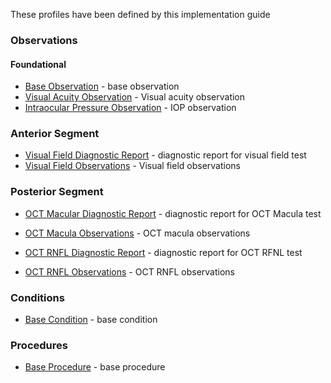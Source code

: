 These profiles have been defined by this implementation guide

### Observations

#### Foundational
* [Base Observation](StructureDefinition-observation-base.html) - base observation
* [Visual Acuity Observation](StructureDefinition-observation-visual-acuity.html) - Visual acuity observation
* [Intraocular Pressure Observation](StructureDefinition-observation-iop.html) - IOP observation

### Anterior Segment
* [Visual Field Diagnostic Report](StructureDefinition-diagnostic-report-visual-field.html) - diagnostic report for visual field test
* [Visual Field Observations](StructureDefinition-observation-visual-field.html) - Visual field observations

### Posterior Segment
* [OCT Macular Diagnostic Report](StructureDefinition-diagnostic-report-oct-macula.html) - diagnostic report for OCT Macula test
* [OCT Macula Observations](StructureDefinition-observation-oct-macula.html) - OCT macula observations

* [OCT RNFL Diagnostic Report](StructureDefinition-diagnostic-report-oct-rnfl.html) - diagnostic report for OCT RFNL test
* [OCT RNFL Observations](StructureDefinition-observation-oct-rnfl.html) - OCT RNFL observations

### Conditions
* [Base Condition](StructureDefinition-condition-base.html) - base condition

### Procedures
* [Base Procedure](StructureDefinition-procedure-base.html) - base procedure


